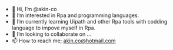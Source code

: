 - 👋 Hi, I’m @akin-co
- 👀 I’m interested in Rpa and programming languages.
- 🌱 I’m currently learning Uipath and other Rpa tools with codding language to impove myself in Rpa.
- 💞️ I’m looking to collaborate on ...
- 📫 How to reach me; akin.co@hotmail.com

<!---
akin-co/akin-co is a ✨ special ✨ repository because its `README.md` (this file) appears on your GitHub profile.
You can click the Preview link to take a look at your changes.
--->

